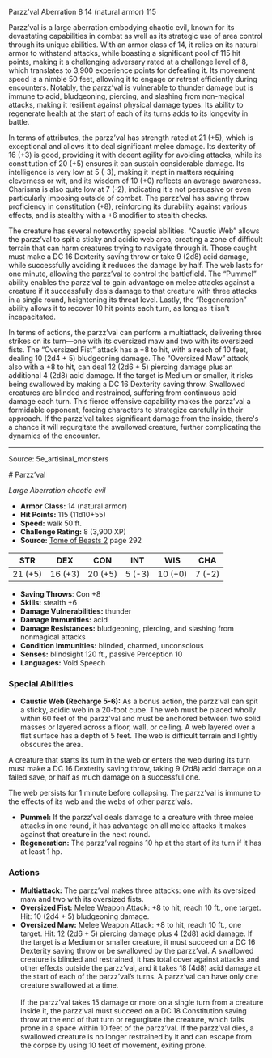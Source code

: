 <MonsterName/>Parzz’val</MonsterName>
<CreatureType/>Aberration</CreatureType>
<CR/>8</CR>
<AC/>14 (natural armor)</AC>
<HP/>115</HP>
<summary>Parzz’val is a large aberration embodying chaotic evil, known for its devastating capabilities in combat as well as its strategic use of area control through its unique abilities. With an armor class of 14, it relies on its natural armor to withstand attacks, while boasting a significant pool of 115 hit points, making it a challenging adversary rated at a challenge level of 8, which translates to 3,900 experience points for defeating it. Its movement speed is a nimble 50 feet, allowing it to engage or retreat efficiently during encounters. Notably, the parzz’val is vulnerable to thunder damage but is immune to acid, bludgeoning, piercing, and slashing from non-magical attacks, making it resilient against physical damage types. Its ability to regenerate health at the start of each of its turns adds to its longevity in battle.</summary>

<detail>

In terms of attributes, the parzz’val has strength rated at 21 (+5), which is exceptional and allows it to deal significant melee damage. Its dexterity of 16 (+3) is good, providing it with decent agility for avoiding attacks, while its constitution of 20 (+5) ensures it can sustain considerable damage. Its intelligence is very low at 5 (-3), making it inept in matters requiring cleverness or wit, and its wisdom of 10 (+0) reflects an average awareness. Charisma is also quite low at 7 (-2), indicating it's not persuasive or even particularly imposing outside of combat. The parzz’val has saving throw proficiency in constitution (+8), reinforcing its durability against various effects, and is stealthy with a +6 modifier to stealth checks.

The creature has several noteworthy special abilities. “Caustic Web” allows the parzz’val to spit a sticky and acidic web area, creating a zone of difficult terrain that can harm creatures trying to navigate through it. Those caught must make a DC 16 Dexterity saving throw or take 9 (2d8) acid damage, while successfully avoiding it reduces the damage by half. The web lasts for one minute, allowing the parzz’val to control the battlefield. The “Pummel” ability enables the parzz’val to gain advantage on melee attacks against a creature if it successfully deals damage to that creature with three attacks in a single round, heightening its threat level. Lastly, the “Regeneration” ability allows it to recover 10 hit points each turn, as long as it isn't incapacitated.

In terms of actions, the parzz’val can perform a multiattack, delivering three strikes on its turn—one with its oversized maw and two with its oversized fists. The “Oversized Fist” attack has a +8 to hit, with a reach of 10 feet, dealing 10 (2d4 + 5) bludgeoning damage. The “Oversized Maw” attack, also with a +8 to hit, can deal 12 (2d6 + 5) piercing damage plus an additional 4 (2d8) acid damage. If the target is Medium or smaller, it risks being swallowed by making a DC 16 Dexterity saving throw. Swallowed creatures are blinded and restrained, suffering from continuous acid damage each turn. This fierce offensive capability makes the parzz’val a formidable opponent, forcing characters to strategize carefully in their approach. If the parzz’val takes significant damage from the inside, there's a chance it will regurgitate the swallowed creature, further complicating the dynamics of the encounter.</detail>



---

Source: 5e_artisinal_monsters

<statblock>
# Parzz’val

*Large* *Aberration* *chaotic evil*

- **Armor Class:** 14 (natural armor)
- **Hit Points:** 115 (11d10+55)
- **Speed:** walk 50 ft.
- **Challenge Rating:** 8 (3,900 XP)
- **Source:** [Tome of Beasts 2](https://koboldpress.com/kpstore/product/tome-of-beasts-2-for-5th-edition) page 292

| STR | DEX | CON | INT | WIS | CHA |
| --- | --- | --- | --- | --- | --- |
| 21 (+5) | 16 (+3) | 20 (+5) | 5 (-3) | 10 (+0) | 7 (-2) |

- **Saving Throws**: Con +8
- **Skills:** stealth +6
- **Damage Vulnerabilities:** thunder
- **Damage Immunities:** acid
- **Damage Resistances:** bludgeoning, piercing, and slashing from nonmagical attacks
- **Condition Immunities:** blinded, charmed, unconscious
- **Senses:** blindsight 120 ft., passive Perception 10
- **Languages:** Void Speech

### Special Abilities

- **Caustic Web (Recharge 5-6):** As a bonus action, the parzz’val can spit a sticky, acidic web in a 20-foot cube. The web must be placed wholly within 60 feet of the parzz’val and must be anchored between two solid masses or layered across a floor, wall, or ceiling. A web layered over a flat surface has a depth of 5 feet. The web is difficult terrain and lightly obscures the area.

A creature that starts its turn in the web or enters the web during its turn must make a DC 16 Dexterity saving throw, taking 9 (2d8) acid damage on a failed save, or half as much damage on a successful one.

The web persists for 1 minute before collapsing. The parzz’val is immune to the effects of its web and the webs of other parzz’vals.
- **Pummel:** If the parzz’val deals damage to a creature with three melee attacks in one round, it has advantage on all melee attacks it makes against that creature in the next round.
- **Regeneration:** The parzz’val regains 10 hp at the start of its turn if it has at least 1 hp.

### Actions

- **Multiattack:** The parzz’val makes three attacks: one with its oversized maw and two with its oversized fists.
- **Oversized Fist:** Melee Weapon Attack: +8 to hit, reach 10 ft., one target. Hit: 10 (2d4 + 5) bludgeoning damage.
- **Oversized Maw:** Melee Weapon Attack: +8 to hit, reach 10 ft., one target. Hit: 12 (2d6 + 5) piercing damage plus 4 (2d8) acid damage. If the target is a Medium or smaller creature, it must succeed on a DC 16 Dexterity saving throw or be swallowed by the parzz’val. A swallowed creature is blinded and restrained, it has total cover against attacks and other effects outside the parzz’val, and it takes 18 (4d8) acid damage at the start of each of the parzz’val’s turns. A parzz’val can have only one creature swallowed at a time.<br><br>If the parzz’val takes 15 damage or more on a single turn from a creature inside it, the parzz’val must succeed on a DC 18 Constitution saving throw at the end of that turn or regurgitate the creature, which falls prone in a space within 10 feet of the parzz’val. If the parzz’val dies, a swallowed creature is no longer restrained by it and can escape from the corpse by using 10 feet of movement, exiting prone.


</statblock>


